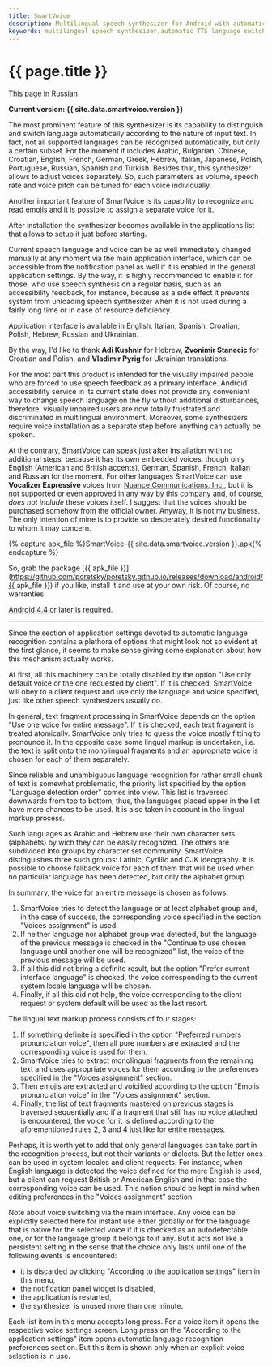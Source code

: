 ```yaml
---
title: SmartVoice
description: Multilingual speech synthesizer for Android with automatic language recognition and switching facility.
keywords: multilingual speech synthesizer,automatic TTS language switch,Android,accessibility
---
```


# {{ page.title }}

[This page in Russian](index-ru.md)

**Current version: {{ site.data.smartvoice.version }}**

The most prominent feature of this synthesizer is its capability to
distinguish and switch language automatically according to the nature
of input text. In fact, not all supported languages can be recognized
automatically, but only a certain subset. For the moment it includes
Arabic, Bulgarian, Chinese, Croatian, English, French, German, Greek,
Hebrew, Italian, Japanese, Polish, Portuguese, Russian, Spanish and
Turkish. Besides that, this synthesizer allows to adjust voices
separately. So, such parameters as volume, speech rate and voice pitch
can be tuned for each voice individually.

Another important feature of SmartVoice is its capability to recognize
and read emojis and it is possible to assign a separate voice for it.

After installation the synthesizer becomes available in the
applications list that allows to setup it just before starting.

Current speech language and voice can be as well immediately changed
manually at any moment via the main application interface, which can
be accessible from the notification panel as well if it is enabled in
the general application settings. By the way, it is highly recommended
to enable it for those, who use speech synthesis on a regular basis,
such as an accessibility feedback, for instance, because as a side
effect it prevents system from unloading speech synthesizer when it is
not used during a fairly long time or in case of resource deficiency.

Application interface is available in English, Italian, Spanish,
Croatian, Polish, Hebrew, Russian and Ukrainian.

By the way, I'd like to thank **Adi Kushnir** for Hebrew,
**Zvonimir Stanecic** for Croatian and Polish, and **Vladimir Pyrig**
for Ukrainian translations.

For the most part this product is intended for the visually impaired
people who are forced to use speech feedback as a primary
interface. Android accessibility service in its current state does
not provide any convenient way to change speech language on the fly
without additional disturbances, therefore, visually impaired users
are now totally frustrated and discriminated in multilingual
environment. Moreover, some synthesizers require voice installation as
a separate step before anything can actually be spoken.

At the contrary, SmartVoice can speak just after installation with no
additional steps, because it has its own embedded voices, though
only English (American and British accents), German, Spanish, French,
Italian and Russian for the moment. For other languages SmartVoice can
use **Vocalizer Expressive** voices from
[Nuance Communications, Inc.](http://www.nuance.com/),
but it is not supported or even approved in any way by this company and,
of course, _does not include_ these voices itself. I suggest that the
voices should be purchased somehow from the official owner. Anyway, it
is not my business. The only intention of mine is to provide so
desperately desired functionality to whom it may concern.

{% capture apk_file %}SmartVoice-{{ site.data.smartvoice.version }}.apk{% endcapture %}

So, grab the package
[{{ apk_file }}](https://github.com/poretsky/poretsky.github.io/releases/download/android/{{ apk_file }})
if you like, install it and use at your own risk.
Of course, no warranties.

[Android 4.4](https://www.android.com/versions/kit-kat-4-4/)
or later is required.

----

Since the section of application settings devoted to automatic
language recognition contains a plethora of options that might look
not so evident at the first glance, it seems to make sense giving some
explanation about how this mechanism actually works.

At first, all this machinery can be totally disabled by the option
"Use only default voice or the one requested by client". If it is
checked, SmartVoice will obey to a client request and use only the
language and voice specified, just like other speech synthesizers
usually do.

In general, text fragment processing in SmartVoice depends on the
option "Use one voice for entire message". If it is checked, each text
fragment is treated atomically. SmartVoice only tries to guess the
voice mostly fitting to pronounce it. In the opposite case some
lingual markup is undertaken, i.e. the text is split onto the
monolingual fragments and an appropriate voice is chosen for each of
them separately.

Since reliable and unambiguous language recognition for rather small
chunk of text is somewhat problematic, the priority list specified by
the option "Language detection order" comes into view. This list is
traversed downwards from top to bottom, thus, the languages placed
upper in the list have more chances to be used. It is also taken in
account in the lingual markup process.

Such languages as Arabic and Hebrew use their own character sets
(alphabets) by wich they can be easily recognized. The others are
subdivided into groups by character set community. SmartVoice
distinguishes three such groups: Latinic, Cyrillic and CJK
ideography. It is possible to choose fallback voice for each of them
that will be used when no particular language has been detected, but
only the alphabet group.

In summary, the voice for an entire message is chosen as follows:

1. SmartVoice tries to detect the language or at least alphabet group
   and, in the case of success, the corresponding voice specified in
   the section "Voices assignment" is used.
2. If neither language nor alphabet group was detected, but the
   language of the previous message is checked in the "Continue to
   use chosen language until another one will be recognized" list,
   the voice of the previous message will be used.
3. If all this did not bring a definite result, but the option
   "Prefer current interface language" is checked, the voice
   corresponding to the current system locale language will be
   chosen.
4. Finally, if all this did not help, the voice corresponding to the
   client request or system default will be used as the last resort.

The lingual text markup process consists of four stages:

1. If something definite is specified in the option "Preferred
   numbers pronunciation voice", then all pure numbers are extracted
   and the corresponding voice is used for them.
2. SmartVoice tries to extract monolingual fragments from the
   remaining text and uses appropriate voices for them according to
   the preferences specified in the "Voices assignment" section.
3. Then emojis are extracted and voicified according to the option
   "Emojis pronunciation voice" in the "Voices assignment" section.
4. Finally, the list of text fragments mastered on previous stages is
   traversed sequentially and if a fragment that still has no voice
   attached is encountered, the voice for it is defined according to
   the aforementioned rules 2, 3 and 4 just like for entire messages.

Perhaps, it is worth yet to add that only general languages can take
part in the recognition process, but not their variants or
dialects. But the latter ones can be used in system locales and client
requests. For instance, when English language is detected the voice
defined for the mere English is used, but a client can request British
or American English and in that case the corresponding voice can be
used. This notion should be kept in mind when editing preferences in
the "Voices assignment" section.

Note about voice switching via the main interface. Any voice can be
explicitly selected here for instant use either globally or for the
language that is native for the selected voice if it is checked as an
autodetectable one, or for the language group it belongs to if
any. But it acts not like a persistent setting in the sense that the
choice only lasts until one of the following events is encountered:

- it is discarded by clicking "According to the application settings"
  item in this menu,
- the notification panel widget is disabled,
- the application is restarted,
- the synthesizer is unused more than one minute.

Each list item in this menu accepts long press. For a voice item it
opens the respective voice settings screen. Long press on the
"According to the application settings" item opens automatic language
recognition preferences section. But this item is shown only when an
explicit voice selection is in use.
